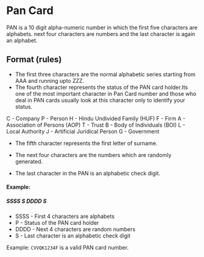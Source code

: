 # Pan Card

PAN is a 10 digit alpha-numeric number in which the first five characters are alphabets. 
next four characters are numbers and the last character is again an alphabet.

## Format (rules)

- The first three characters are the normal alphabetic series starting from AAA and running upto ZZZ.
- The fourth character represents the status of the PAN card holder.Its one of the most important character in Pan Card number and those who deal in PAN cards usually look at this character only to identify your status.

C - Company
P - Person
H - Hindu Undivided Family (HUF)
F - Firm
A - Association of Persons (AOP)
T - Trust
B - Body of Individuals (BOI)
L - Local Authority
J - Artificial Juridical Person
G - Government

- The fifth character represents the first letter of surname.
- The next four characters are the numbers which are randomly generated.

- The last character in the PAN is an alphabetic check digit.


#### Example: 

##### SSSS S DDDD S

- SSSS - First 4 characters are alphabets
- P - Status of the PAN card holder
- DDDD - Next 4 characters are random numbers
- S - Last character is an alphabetic check digit


Example: `CVVQK1234F` is a valid PAN card number.

